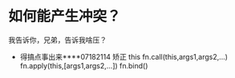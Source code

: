 # 如何能产生冲突？

我告诉你，兄弟，告诉我啥压？

- 得搞点事出来\*\*\*\*07182114
  矫正 this
  fn.call(this,args1,args2,...)
  fn.apply(this,[args1,args2,...])
  fn.bind()
